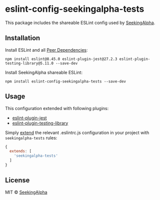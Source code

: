 # eslint-config-seekingalpha-tests

This package includes the shareable ESLint config used by [SeekingAlpha](https://seekingalpha.com/).

## Installation

Install ESLint and all [Peer Dependencies](https://nodejs.org/en/blog/npm/peer-dependencies/):

    npm install eslint@8.45.0 eslint-plugin-jest@27.2.3 eslint-plugin-testing-library@5.11.0 --save-dev

Install SeekingAlpha shareable ESLint:

    npm install eslint-config-seekingalpha-tests --save-dev

## Usage

This configuration extended with following plugins:

- [eslint-plugin-jest](https://github.com/jest-community/eslint-plugin-jest)
- [eslint-plugin-testing-library](https://github.com/testing-library/eslint-plugin-testing-library)

Simply [extend](https://eslint.org/docs/user-guide/configuring#extending-configuration-files) the relevant .eslintrc.js configuration in your project with `seekingalpha-tests` rules:

```javascript
{
  extends: [
    'seekingalpha-tests'
  ]
}
```

## License

MIT © [SeekingAlpha](https://seekingalpha.com/)

